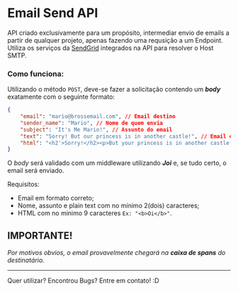 # Email Send API
API criado exclusivamente para um propósito, intermediar envio de emails a partir de qualquer projeto, apenas fazendo uma requsição a um Endpoint.
Utiliza os serviços da [SendGrid](https://www.sendgrid.com) integrados na API para resolver o Host SMTP.

### Como funciona:
Utilizando o método `POST`, deve-se fazer a solicitação contendo um _**body**_ exatamente com o seguinte formato:
```json
{
    "email": "mario@brossemail.com", // Email destino
    "sender_name": "Mario", // Nome de quem envia
    "subject": "It's Me Mario!", // Assunto do email
    "text": "Sorry! But our princess is in another castle!", // Email em formato "plain text"
    "html": "<h2'>Sorry!</h2><p>But your princess is in another castle!</p>" // Email em formato HTML
}
```
O _body_ será validado com um middleware utilizando _**Joi**_ e, se tudo certo, o email será enviado.

Requisitos:
- Email em formato correto;
- Nome, assunto e plain text com no mínimo 2(dois) caracteres;
- HTML com no mínimo 9 caracteres `Ex: "<b>Oi</b>"`.

## IMPORTANTE!
_Por motivos obvios, o email provavelmente chegará na **caixa de spans** do destinatário._

---
Quer utilizar? Encontrou Bugs?
Entre em contato! :D
